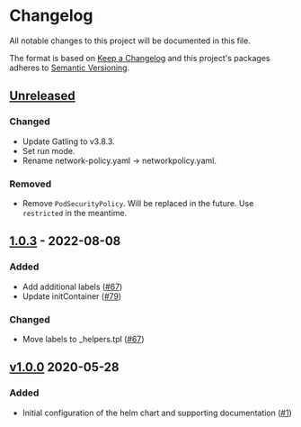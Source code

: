 # Changelog

All notable changes to this project will be documented in this file.

The format is based on [Keep a Changelog](http://keepachangelog.com/en/1.0.0/)
and this project's packages adheres to [Semantic Versioning](http://semver.org/spec/v2.0.0.html).

## [Unreleased]

### Changed

- Update Gatling to v3.8.3.
- Set run mode.
- Rename network-policy.yaml -> networkpolicy.yaml.

### Removed

- Remove `PodSecurityPolicy`. Will be replaced in the future. Use `restricted` in the meantime.

## [1.0.3] - 2022-08-08

### Added

- Add additional labels ([#67](https://github.com/giantswarm/gatling-app/pull/67))
- Update initContainer ([#79](https://github.com/giantswarm/gatling-app/pull/79))

### Changed

- Move labels to _helpers.tpl ([#67](https://github.com/giantswarm/gatling-app/pull/67))

## [v1.0.0] 2020-05-28

### Added

- Initial configuration of the helm chart and supporting documentation ([#1](https://github.com/giantswarm/gatling-app/pull/1))

[Unreleased]: https://github.com/giantswarm/gatling-app/compare/v1.0.3...HEAD
[1.0.3]: https://github.com/giantswarm/gatling-app/compare/v1.0.0...v1.0.3
[v1.0.0]: https://github.com/giantswarm/gatling-app/releases/tag/v1.0.0
